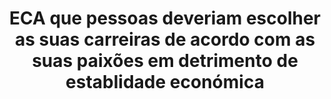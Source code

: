 ---
title: "ECA que pessoas deveriam escolher as suas carreiras de acordo com as suas paixões em detrimento de establidade económica"
infoslide: ""
round: "Semis"
weight: 5
videos: []
tags: ['Economics']
layout: "motion"
categories: ["motions"]
---